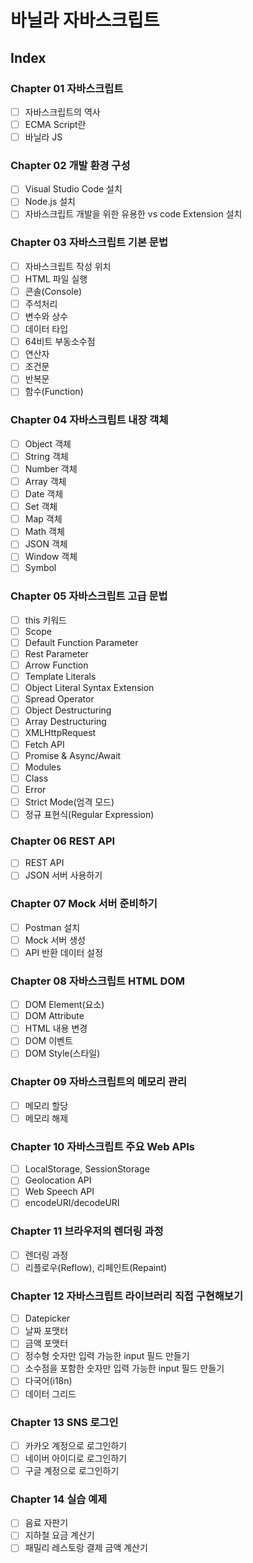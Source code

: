 # 바닐라 자바스크립트

## Index
### Chapter 01 자바스크립트
- [ ] 자바스크립트의 역사
- [ ] ECMA Script란
- [ ] 바닐라 JS
### Chapter 02 개발 환경 구성
- [ ] Visual Studio Code 설치
- [ ] Node.js 설치
- [ ] 자바스크립트 개발을 위한 유용한 vs code Extension 설치
### Chapter 03 자바스크립트 기본 문법
- [ ] 자바스크립트 작성 위치
- [ ] HTML 파일 실행
- [ ] 콘솔(Console)
- [ ] 주석처리
- [ ] 변수와 상수
- [ ] 데이터 타입
- [ ] 64비트 부동소수점
- [ ] 연산자
- [ ] 조건문
- [ ] 반복문
- [ ] 함수(Function)
### Chapter 04 자바스크립트 내장 객체
- [ ] Object 객체
- [ ] String 객체
- [ ] Number 객체
- [ ] Array 객체
- [ ] Date 객체
- [ ] Set 객체
- [ ] Map 객체
- [ ] Math 객체
- [ ] JSON 객체
- [ ] Window 객체
- [ ] Symbol
### Chapter 05 자바스크립트 고급 문법
- [ ] this 키워드
- [ ] Scope
- [ ] Default Function Parameter
- [ ] Rest Parameter
- [ ] Arrow Function
- [ ] Template Literals
- [ ] Object Literal Syntax Extension
- [ ] Spread Operator
- [ ] Object Destructuring
- [ ] Array Destructuring
- [ ] XMLHttpRequest
- [ ] Fetch API
- [ ] Promise & Async/Await
- [ ] Modules
- [ ] Class
- [ ] Error
- [ ] Strict Mode(엄격 모드)
- [ ] 정규 표현식(Regular Expression)
### Chapter 06 REST API
- [ ] REST API
- [ ] JSON 서버 사용하기
### Chapter 07 Mock 서버 준비하기
- [ ] Postman 설치
- [ ] Mock 서버 생성
- [ ] API 반환 데이터 설정
### Chapter 08 자바스크립트 HTML DOM
- [ ] DOM Element(요소)
- [ ] DOM Attribute
- [ ] HTML 내용 변경
- [ ] DOM 이벤트
- [ ] DOM Style(스타일)
### Chapter 09 자바스크립트의 메모리 관리
- [ ] 메모리 할당
- [ ] 메모리 해제
### Chapter 10 자바스크립트 주요 Web APIs
- [ ] LocalStorage, SessionStorage
- [ ] Geolocation API
- [ ] Web Speech API
- [ ] encodeURI/decodeURI
### Chapter 11 브라우저의 렌더링 과정
- [ ] 렌더링 과정
- [ ] 리플로우(Reflow), 리페인트(Repaint)
### Chapter 12 자바스크립트 라이브러리 직접 구현해보기
- [ ] Datepicker
- [ ] 날짜 포맷터
- [ ] 금액 포맷터
- [ ] 정수형 숫자만 입력 가능한 input 필드 만들기
- [ ] 소수점을 포함한 숫자만 입력 가능한 input 필드 만들기
- [ ] 다국어(i18n)
- [ ] 데이터 그리드
### Chapter 13 SNS 로그인
- [ ] 카카오 계정으로 로그인하기
- [ ] 네이버 아이디로 로그인하기
- [ ] 구글 계정으로 로그인하기
### Chapter 14 실습 예제
- [ ] 음료 자판기
- [ ] 지하철 요금 계산기
- [ ] 패밀리 레스토랑 결제 금액 계산기
